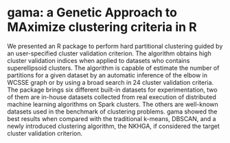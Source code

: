 # gama: a Genetic Approach to MAximize clustering criteria in R

We presented an R package to perform hard partitional clustering guided by an user-specified cluster validation criterion. The algorithm obtains high cluster validation indices when applied to datasets who contains superellipsoid clusters. The algorithm is capable of estimate the number of partitions for a given dataset by an automatic inference of the elbow in WCSSE graph or by using a broad search in 24 cluster validation criteria. The package brings six different built-in datasets for experimentation, two of them are in-house datasets collected from real execution of distributed machine learning algorithms on Spark clusters. The others are well-known datasets used in the benchmark of clustering problems. gama showed the best results when compared with the traditional k-means, DBSCAN, and a newly introduced clustering algorithm, the NKHGA, if considered the target cluster validation criterion.
